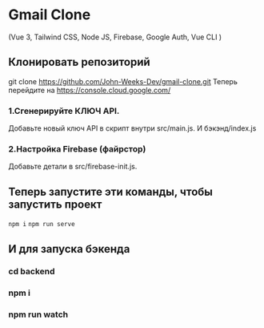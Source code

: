 # Gmail Clone

(Vue 3, Tailwind CSS, Node JS, Firebase, Google Auth, Vue CLI )

## Клонировать репозиторий

git clone https://github.com/John-Weeks-Dev/gmail-clone.git
Теперь перейдите на https://console.cloud.google.com/

### 1.Сгенерируйте КЛЮЧ API.
Добавьте новый ключ API в скрипт внутри src/main.js.
И бэкэнд/index.js

### 2.Настройка Firebase (файрстор)
Добавьте детали в src/firebase-init.js.

## Теперь запустите эти команды, чтобы запустить проект

``` npm i ```
``` npm run serve ```

## И для запуска бэкенда

### cd backend
### npm i
### npm run watch
